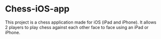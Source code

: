 # Chess-iOS-app
This project is a chess application made for iOS (iPad and iPhone). 
It allows 2 players to play chess against each other face to face using an iPad or iPhone.
